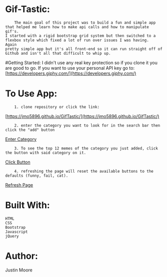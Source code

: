 # Gif-Tastic:
        The main goal of this project was to build a fun and simple app 
    that helped me learn how to make api calls and how to manipulate gif's.  
    I started with a rigid bootstrap grid system but then switched to a 
    flexbox style which fixed a lot of run over issues I was having.  Again 
    pretty simple app but it's all front-end so it can run straight off of 
    Github and isn't all that difficult to whip up.

#Getting Started:
        I didn't use any real key protection so if you clone it you are good 
    to go.  If you want to use your personal API key go to:
[https://developers.giphy.com/](https://developers.giphy.com/) 
    
# To Use App:
        1. clone repository or click the link: 
[https://jmo5896.github.io/GifTastic/](https://jmo5896.github.io/GifTastic/)

        2. enter the category you want to look for in the search bar then click the "add" button
[Enter Category](./assets/images/enter-category.gif)

        3. To see the top 12 memes of the category you just added, click the button with said category on it.
[Click Button](./assets/images/click-button.gif)

        4. refreshing the page will reset the available buttons to the defaults (funny, fail, cat).
[Refresh Page](./assets/images/refresh-page.gif)

# Built With:
    HTML
    CSS
    Bootstrap
    Javascript
    jQuery

# Author:
Justin Moore
